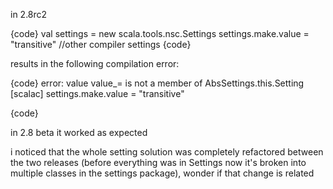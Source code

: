 in 2.8rc2 


{code}
val settings = new scala.tools.nsc.Settings
settings.make.value = "transitive"
//other compiler settings
{code}



results in the following compilation error:

{code}
error: value value_= is not a member of AbsSettings.this.Setting
   [scalac]     settings.make.value = "transitive"

{code}



in 2.8 beta it worked as expected


i noticed that the whole setting solution was completely refactored between the two releases (before everything was in Settings now it's broken into multiple classes in the settings package), wonder if that change is related

